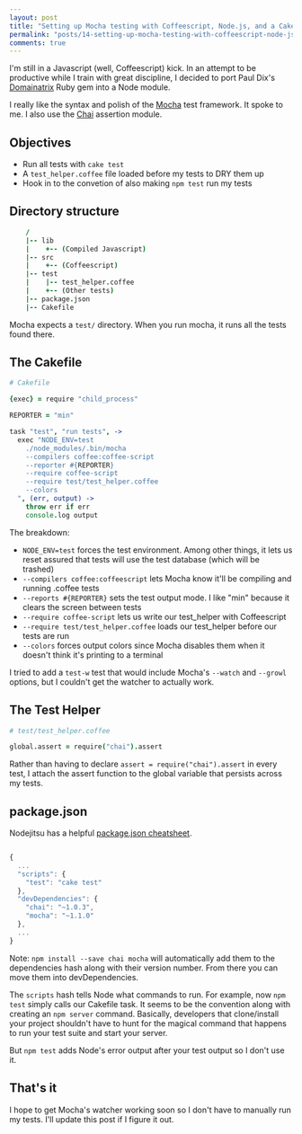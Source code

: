 ```yaml
---
layout: post
title: "Setting up Mocha testing with Coffeescript, Node.js, and a Cakefile"
permalink: "posts/14-setting-up-mocha-testing-with-coffeescript-node-js-and-a-cakefile"
comments: true
---
```


I'm still in a Javascript (well, Coffeescript) kick. In an attempt to be productive while I train with great discipline, I decided to port Paul Dix's [Domainatrix][dixhub] Ruby gem into a Node module.

I really like the syntax and polish of the [Mocha][mocha] test framework. It
spoke to me. I also use the [Chai][chai] assertion module.

## Objectives

* Run all tests with `cake test`
* A `test_helper.coffee` file loaded before my tests to DRY them up
* Hook in to the convetion of also making `npm test` run my tests

## Directory structure

~~~ coffeescript
    /
    |-- lib  
    |    +-- (Compiled Javascript)
    |-- src  
    |    +-- (Coffeescript)
    |-- test
    |    |-- test_helper.coffee
    |    +-- (Other tests)
    |-- package.json
    |-- Cakefile
~~~

Mocha expects a `test/` directory. When you run mocha, it runs all the tests
found there.

## The Cakefile

~~~ coffeescript
# Cakefile

{exec} = require "child_process"

REPORTER = "min"

task "test", "run tests", ->
  exec "NODE_ENV=test 
    ./node_modules/.bin/mocha 
    --compilers coffee:coffee-script
    --reporter #{REPORTER}
    --require coffee-script 
    --require test/test_helper.coffee
    --colors
  ", (err, output) ->
    throw err if err
    console.log output
~~~

The breakdown:

* `NODE_ENV=test` forces the test environment. Among other things, it lets us reset assured that tests will use the test database (which will be trashed)
* `--compilers coffee:coffeescript` lets Mocha know it'll be compiling and running .coffee tests
* `--reports #{REPORTER}` sets the test output mode. I like "min" because it clears the screen between tests
* `--require coffee-script` lets us write our test_helper with Coffeescript
* `--require test/test_helper.coffee` loads our test_helper before our tests are run
* `--colors` forces output colors since Mocha disables them when it doesn't think it's printing to a terminal

I tried to add a `test-w` test that would include Mocha's `--watch` and
`--growl` options, but I couldn't get the watcher to actually work.

## The Test Helper

~~~ coffeescript
# test/test_helper.coffee

global.assert = require("chai").assert
~~~

Rather than having to declare `assert = require("chai").assert` in every test, I
attach the assert function to the global variable that persists across my tests.

## package.json

Nodejitsu has a helpful [package.json cheatsheet][package].

~~~ javascript

{
  ...
  "scripts": {
    "test": "cake test"
  },
  "devDependencies": {
    "chai": "~1.0.3",
    "mocha": "~1.1.0"
  },
  ...
}
~~~

Note: `npm install --save chai mocha` will automatically add them to the
dependencies hash along with their version number. From there you can move them
into devDependencies.

The `scripts` hash tells Node what commands to run. For example, now `npm test`
simply calls our Cakefile task. It seems to be the convention along with
creating an `npm server` command. Basically, developers that clone/install your
project shouldn't have to hunt for the magical command that happens to run your
test suite and start your server.

But `npm test` adds Node's error output after your test output so I don't use it.

## That's it

I hope to get Mocha's watcher working soon so I don't have to manually run my
tests. I'll update this post if I figure it out.

[mocha]: http://visionmedia.github.com/mocha/
[dixhub]: https://github.com/pauldix/domainatrix
[chai]: http://chaijs.com/ 
[package]: http://package.json.nodejitsu.com/  
